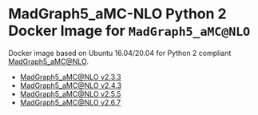 # MadGraph5_aMC-NLO Python 2 Docker Image for `MadGraph5_aMC@NLO`

Docker image based on Ubuntu 16.04/20.04 for Python 2 compliant [MadGraph5_aMC@NLO](https://launchpad.net/mg5amcnlo). 

* [MadGraph5_aMC@NLO v2.3.3](mg5_2_3_3_ubuntu_v16_04.def)
* [MadGraph5_aMC@NLO v2.4.3](mg5_2_4_3_ubuntu_v16_04.def)
* [MadGraph5_aMC@NLO v2.5.5](mg5_2_5_5_ubuntu_v16_04.def)
* [MadGraph5_aMC@NLO v2.6.7](mg5_2_6_7_ubuntu_v20_04.def)
